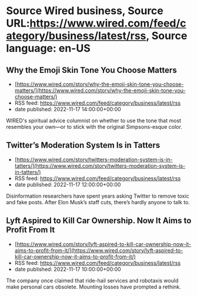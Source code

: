 # Source Wired business, Source URL:https://www.wired.com/feed/category/business/latest/rss, Source language: en-US

## Why the Emoji Skin Tone You Choose Matters
 - [https://www.wired.com/story/why-the-emoji-skin-tone-you-choose-matters/](https://www.wired.com/story/why-the-emoji-skin-tone-you-choose-matters/)
 - RSS feed: https://www.wired.com/feed/category/business/latest/rss
 - date published: 2022-11-17 14:00:00+00:00

WIRED's spiritual advice columnist on whether to use the tone that most resembles your own—or to stick with the original Simpsons-esque color.

## Twitter’s Moderation System Is in Tatters
 - [https://www.wired.com/story/twitters-moderation-system-is-in-tatters/](https://www.wired.com/story/twitters-moderation-system-is-in-tatters/)
 - RSS feed: https://www.wired.com/feed/category/business/latest/rss
 - date published: 2022-11-17 12:00:00+00:00

Disinformation researchers have spent years asking Twitter to remove toxic and fake posts. After Elon Musk’s staff cuts, there’s hardly anyone to talk to.

## Lyft Aspired to Kill Car Ownership. Now It Aims to Profit From It
 - [https://www.wired.com/story/lyft-aspired-to-kill-car-ownership-now-it-aims-to-profit-from-it/](https://www.wired.com/story/lyft-aspired-to-kill-car-ownership-now-it-aims-to-profit-from-it/)
 - RSS feed: https://www.wired.com/feed/category/business/latest/rss
 - date published: 2022-11-17 10:00:00+00:00

The company once claimed that ride-hail services and robotaxis would make personal cars obsolete. Mounting losses have prompted a rethink.
